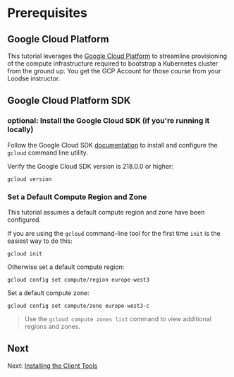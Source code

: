 # Prerequisites

## Google Cloud Platform

This tutorial leverages the [Google Cloud Platform](https://cloud.google.com/) to streamline provisioning of the compute infrastructure required to bootstrap a Kubernetes cluster from the ground up. You get the GCP Account for those course from your Loodse instructor.

## Google Cloud Platform SDK

### optional: Install the Google Cloud SDK (if you're running it locally)

Follow the Google Cloud SDK [documentation](https://cloud.google.com/sdk/) to install and configure the `gcloud` command line utility.

Verify the Google Cloud SDK version is 218.0.0 or higher:

```
gcloud version
```

### Set a Default Compute Region and Zone

This tutorial assumes a default compute region and zone have been configured.

If you are using the `gcloud` command-line tool for the first time `init` is the easiest way to do this:

```
gcloud init
```

Otherwise set a default compute region:

```
gcloud config set compute/region europe-west3
```

Set a default compute zone:

```
gcloud config set compute/zone europe-west3-c
```

> Use the `gcloud compute zones list` command to view additional regions and zones.

## Next

Next: [Installing the Client Tools](02-client-tools.md)
